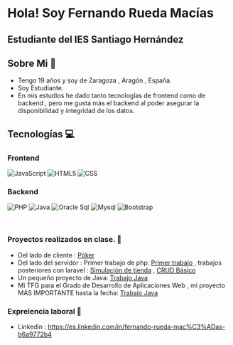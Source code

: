 <h1>Hola! Soy Fernando Rueda Macías</h1>
<h2>Estudiante del IES Santiago Hernández</h2>

## Sobre Mi :raising_hand:
- Tengo 19 años y soy de Zaragoza , Aragón , España.
- Soy Estudiante.
- En mis estudios he dado tanto tecnologías de frontend como de backend , pero me gusta más el backend al poder asegurar la disponibilidad y integridad de los datos.

## Tecnologías :computer: 
  ### Frontend
  ![JavaScript](https://img.shields.io/badge/JavaScript-yellow?style=for-the-badge)
  ![HTML5](https://img.shields.io/badge/HTML-orange?style=for-the-badge)
  ![CSS](https://img.shields.io/badge/CSS-blue?style=for-the-badge)
  
  ### Backend
  ![PHP](https://img.shields.io/badge/PHP-blue?style=for-the-badge)
  ![Java](https://img.shields.io/badge/Java-orange?style=for-the-badge)
  ![Oracle Sql](https://img.shields.io/badge/Oracle-F80000?style=for-the-badge)
  ![Mysql](https://img.shields.io/badge/MySQL-4479A1?style=for-the-badge)
  ![Bootstrap](https://img.shields.io/badge/Bootstrap-563D7C?style=for-the-badge)

   <br>

### Proyectos realizados en clase. :school_satchel:
 - Del lado de cliente : [Póker](https://github.com/FernandoRuedaMacias/Pokerjs)
 - Del lado del servidor : Primer trabajo de php:  [Primer trabajo](https://github.com/FernandoRuedaMacias/PrimerTrabajophp) , trabajos posteriores con laravel : [Simulación de tienda](https://github.com/FernandoRuedaMacias/TrabajoDWS) , [CRUD Básico](https://github.com/FernandoRuedaMacias/CRUD-Basico-Laravel)
 - Un pequeño proyecto de Java:   [Trabajo Java](https://github.com/FernandoRuedaMacias/TrabajoFicherosJava)
 - Mi TFG para el Grado de Desarrollo de Aplicaciones Web ,  mi proyecto MÁS IMPORTANTE hasta la fecha:   [Trabajo Java](https://github.com/FernandoRuedaMacias/TFG_DAW_Fernando)

### Expreiencia laboral :blue_book:
 -  Linkedin : https://es.linkedin.com/in/fernando-rueda-mac%C3%ADas-b6a9772b4


